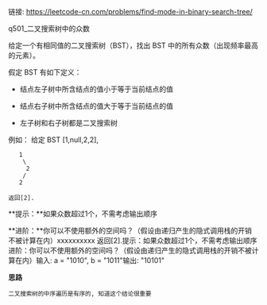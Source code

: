 链接:  https://leetcode-cn.com/problems/find-mode-in-binary-search-tree/

q501_二叉搜索树中的众数

给定一个有相同值的二叉搜索树（BST），找出 BST 中的所有众数（出现频率最高的元素）。

假定 BST 有如下定义：

+ 结点左子树中所含结点的值小于等于当前结点的值
+ 结点右子树中所含结点的值大于等于当前结点的值

+ 左子树和右子树都是二叉搜索树

例如：
       给定 BST [1,null,2,2],

```
   1
    \
     2
    /
   2
```

```
返回[2].
```

**提示：**如果众数超过1个，不需考虑输出顺序

**进阶：**你可以不使用额外的空间吗？（假设由递归产生的隐式调用栈的开销不被计算在内）xxxxxxxxxx 返回[2].提示：如果众数超过1个，不需考虑输出顺序进阶：你可以不使用额外的空间吗？（假设由递归产生的隐式调用栈的开销不被计算在内）输入: a = "1010", b = "1011"输出: "10101"

**思路**

```
二叉搜索树的中序遍历是有序的, 知道这个结论很重要
```











